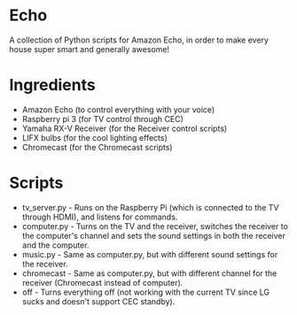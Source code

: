 Echo
====================

A collection of Python scripts for Amazon Echo, in order to make every house super smart and generally awesome!

Ingredients
====================
* Amazon Echo (to control everything with your voice)
* Raspberry pi 3 (for TV control through CEC) 
* Yamaha RX-V Receiver (for the Receiver control scripts)
* LIFX bulbs (for the cool lighting effects)
* Chromecast (for the Chromecast scripts)

Scripts
====================
* tv_server.py - Runs on the Raspberry Pi (which is connected to the TV through HDMI), and listens for commands.
* computer.py - Turns on the TV and the receiver, switches the receiver to the computer's channel and sets the sound settings in both the receiver and the computer.
* music.py - Same as computer.py, but with different sound settings for the receiver.
* chromecast - Same as computer.py, but with different channel for the receiver (Chromecast instead of computer).
* off - Turns everything off (not working with the current TV since LG sucks and doesn't support CEC standby).
